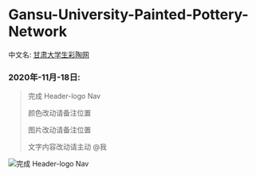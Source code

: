 # Gansu-University-Painted-Pottery-Network

中文名:  <a href="javascript:void(0)">甘肃大学生彩陶网</a>

###  2020年-11月-18日:

> 完成 Header-logo Nav
>
> 颜色改动请备注位置
>
> 图片改动请备注位置
>
> 文字内容改动请主动 @我

![完成 Header-logo Nav](https://img-blog.csdnimg.cn/20201119015723538.gif#pic_center)


